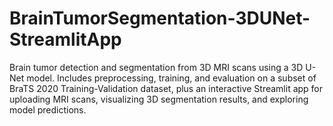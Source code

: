 # BrainTumorSegmentation-3DUNet-StreamlitApp
Brain tumor detection and segmentation from 3D MRI scans using a 3D U-Net model. Includes preprocessing, training, and evaluation on a subset of  BraTS 2020 Training-Validation dataset, plus an interactive Streamlit app for uploading MRI scans, visualizing 3D segmentation results, and exploring model predictions.
